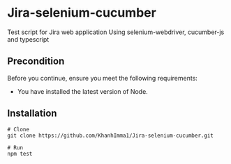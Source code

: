 # Jira-selenium-cucumber
Test script for Jira web application
Using selenium-webdriver, cucumber-js and typescript

## Precondition

Before you continue, ensure you meet the following requirements:

* You have installed the latest version of Node.

## Installation

```
# Clone
git clone https://github.com/KhanhImma1/Jira-selenium-cucumber.git

# Run
npm test

```
